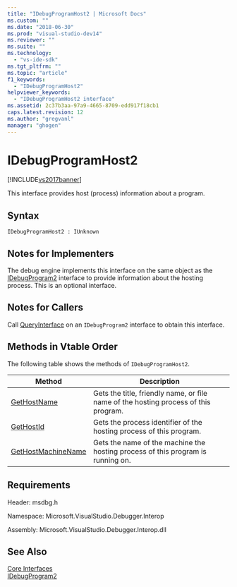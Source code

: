 ```yaml
---
title: "IDebugProgramHost2 | Microsoft Docs"
ms.custom: ""
ms.date: "2018-06-30"
ms.prod: "visual-studio-dev14"
ms.reviewer: ""
ms.suite: ""
ms.technology: 
  - "vs-ide-sdk"
ms.tgt_pltfrm: ""
ms.topic: "article"
f1_keywords: 
  - "IDebugProgramHost2"
helpviewer_keywords: 
  - "IDebugProgramHost2 interface"
ms.assetid: 2c37b3aa-97a9-4665-8709-edd917f18cb1
caps.latest.revision: 12
ms.author: "gregvanl"
manager: "ghogen"
---
```

# IDebugProgramHost2
[!INCLUDE[vs2017banner](../../../includes/vs2017banner.md)]

This interface provides host (process) information about a program.  
  
## Syntax  
  
```  
IDebugProgramHost2 : IUnknown  
```  
  
## Notes for Implementers  
 The debug engine implements this interface on the same object as the [IDebugProgram2](../../../extensibility/debugger/reference/idebugprogram2.md) interface to provide information about the hosting process. This is an optional interface.  
  
## Notes for Callers  
 Call [QueryInterface](http://msdn.microsoft.com/library/62fce95e-aafa-4187-b50b-e6611b74c3b3) on an `IDebugProgram2` interface to obtain this interface.  
  
## Methods in Vtable Order  
 The following table shows the methods of `IDebugProgramHost2`.  
  
|Method|Description|  
|------------|-----------------|  
|[GetHostName](../../../extensibility/debugger/reference/idebugprogramhost2-gethostname.md)|Gets the title, friendly name, or file name of the hosting process of this program.|  
|[GetHostId](../../../extensibility/debugger/reference/idebugprogramhost2-gethostid.md)|Gets the process identifier of the hosting process of this program.|  
|[GetHostMachineName](../../../extensibility/debugger/reference/idebugprogramhost2-gethostmachinename.md)|Gets the name of the machine the hosting process of this program is running on.|  
  
## Requirements  
 Header: msdbg.h  
  
 Namespace: Microsoft.VisualStudio.Debugger.Interop  
  
 Assembly: Microsoft.VisualStudio.Debugger.Interop.dll  
  
## See Also  
 [Core Interfaces](../../../extensibility/debugger/reference/core-interfaces.md)   
 [IDebugProgram2](../../../extensibility/debugger/reference/idebugprogram2.md)


